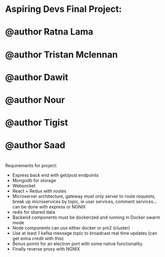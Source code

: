 # Aspiring Devs Final Project:

 # @author   Ratna Lama
 # @author   Tristan Mclennan
 # @author   Dawit
 # @author   Nour
 # @author   Tigist
 # @author   Saad
 #          
Requirements for project:
- Express back end with get/post endpoints
- Mongodb for storage
- Websocket
- React + Redux with routes
- Microserver architecture, gateway must only server to route requests, break up microservices by topic, ie user services, comment services… can be done with express or NGNIX
- redis for shared data
- Backend components must be dockerized and running in Docker swarm mode
- Node components can use either docker or pm2 (cluster)
- Use at least 1 kafka message topic to broadcast real time updates (can get extra credit with this)
- Bonus points for an electron port with some native functionality.
- Finally reverse proxy with NGNIX